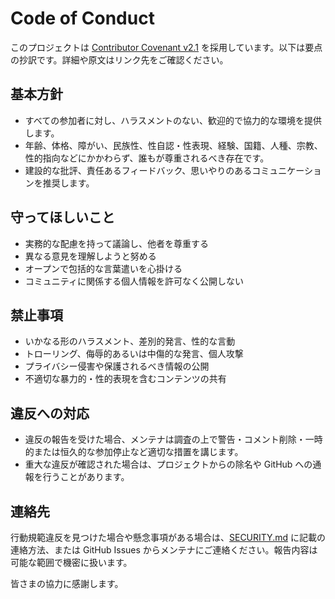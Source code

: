 # Code of Conduct

このプロジェクトは [Contributor Covenant v2.1](https://www.contributor-covenant.org/version/2/1/code_of_conduct/) を採用しています。以下は要点の抄訳です。詳細や原文はリンク先をご確認ください。

## 基本方針
- すべての参加者に対し、ハラスメントのない、歓迎的で協力的な環境を提供します。
- 年齢、体格、障がい、民族性、性自認・性表現、経験、国籍、人種、宗教、性的指向などにかかわらず、誰もが尊重されるべき存在です。
- 建設的な批評、責任あるフィードバック、思いやりのあるコミュニケーションを推奨します。

## 守ってほしいこと
- 実務的な配慮を持って議論し、他者を尊重する
- 異なる意見を理解しようと努める
- オープンで包括的な言葉遣いを心掛ける
- コミュニティに関係する個人情報を許可なく公開しない

## 禁止事項
- いかなる形のハラスメント、差別的発言、性的な言動
- トローリング、侮辱的あるいは中傷的な発言、個人攻撃
- プライバシー侵害や保護されるべき情報の公開
- 不適切な暴力的・性的表現を含むコンテンツの共有

## 違反への対応
- 違反の報告を受けた場合、メンテナは調査の上で警告・コメント削除・一時的または恒久的な参加停止など適切な措置を講じます。
- 重大な違反が確認された場合は、プロジェクトからの除名や GitHub への通報を行うことがあります。

## 連絡先
行動規範違反を見つけた場合や懸念事項がある場合は、[SECURITY.md](SECURITY.md) に記載の連絡方法、または GitHub Issues からメンテナにご連絡ください。報告内容は可能な範囲で機密に扱います。

皆さまの協力に感謝します。
